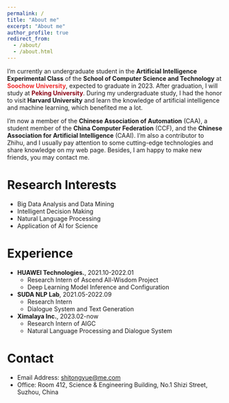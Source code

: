 ```yaml
---
permalink: /
title: "About me"
excerpt: "About me"
author_profile: true
redirect_from: 
  - /about/
  - /about.html
---
```


I’m currently an undergraduate student in the **Artificial Intelligence Experimental Class** of the **School of Computer Science and Technology** at **<font color="#EE2C2C">Soochow University</font>**, expected to graduate in 2023. After graduation, I will study at **<font color="#8B0012">Peking University</font>**. During my undergraduate study, I had the honor to visit **Harvard University** and learn the knowledge of artificial intelligence and machine learning, which benefited me a lot.

I’m now a member of the **Chinese Association of Automation** (CAA), a student member of the **China Computer Federation** (CCF), and the **Chinese Association for Artificial Intelligence** (CAAI). I’m also a contributor to Zhihu, and I usually pay attention to some cutting-edge technologies and share knowledge on my web page. Besides, I am happy to make new friends, you may contact me.

Research Interests
======
* Big Data Analysis and Data Mining
* Intelligent Decision Making
* Natural Language Processing
* Application of AI for Science

Experience
======
* **HUAWEI Technologies.**, 2021.10-2022.01
  * Research Intern of Ascend All-Wisdom Project
  * Deep Learning Model Inference and Configuration
* **SUDA NLP Lab**, 2021.05-2022.09
  * Research Intern
  * Dialogue System and Text Generation
* **Ximalaya Inc.**, 2023.02-now
  * Research Intern of AIGC
  * Natural Language Processing and Dialogue System

Contact
======
* Email Address: shitongyue@me.com
* Office: Room 412, Science & Engineering Building, No.1 Shizi Street, Suzhou, China